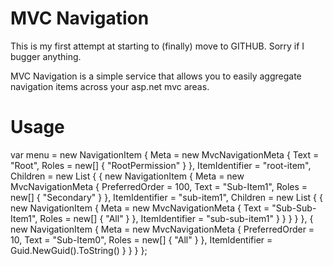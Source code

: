 MVC Navigation
======================================

This is my first attempt at starting to (finally) move to GITHUB. Sorry if I bugger anything.

MVC Navigation is a simple service that allows you to easily aggregate navigation items
across your asp.net mvc areas. 

Usage
======================================
var menu = new NavigationItem
            {
                Meta = new MvcNavigationMeta
                {
                    Text = "Root",
                    Roles = new[] { "RootPermission" }
                },
                ItemIdentifier = "root-item",
                Children = new List<NavigationItem>
                {
                    {
                        new NavigationItem
                        {
                            Meta = new MvcNavigationMeta
                            {
                                PreferredOrder = 100,
                                Text = "Sub-Item1",
                                Roles = new[] { "Secondary" }
                            },
                            ItemIdentifier = "sub-item1",
                            Children = new List<NavigationItem>
                            {
                                {
                                        new NavigationItem
                                        {
                                            Meta = new MvcNavigationMeta
                                            {
                                                Text = "Sub-Sub-Item1",
                                                Roles = new[] { "All" }
                                            },
                                            ItemIdentifier = "sub-sub-item1"
                                        }
                                }
                            }
                        }
                    },
                    {
                        new NavigationItem
                        {
                            Meta = new MvcNavigationMeta
                            {
                                PreferredOrder = 10,
                                Text = "Sub-Item0",
                                Roles = new[] { "All" }
                            },
                            ItemIdentifier = Guid.NewGuid().ToString()
                        }
                    }
                }
            };
